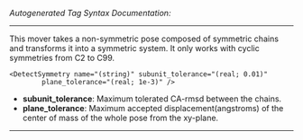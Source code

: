 _Autogenerated Tag Syntax Documentation:_

---
This mover takes a non-symmetric pose composed of symmetric chains and transforms it into a symmetric system. It only works with cyclic symmetries from C2 to C99.

```
<DetectSymmetry name="(string)" subunit_tolerance="(real; 0.01)"
        plane_tolerance="(real; 1e-3)" />
```

-   **subunit_tolerance**: Maximum tolerated CA-rmsd between the chains.
-   **plane_tolerance**: Maximum accepted displacement(angstroms) of the center of mass of the whole pose from the xy-plane.

---
